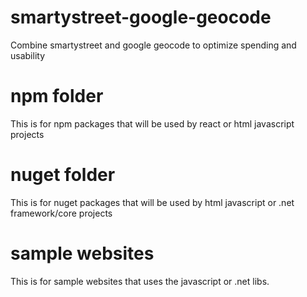 # smartystreet-google-geocode
Combine smartystreet and google geocode to optimize spending and usability


# npm folder
This is for npm packages that will be used by react or html javascript projects

# nuget folder
This is for nuget packages that will be used by html javascript or .net framework/core projects

# sample websites
This is for sample websites that uses the javascript or .net libs.

